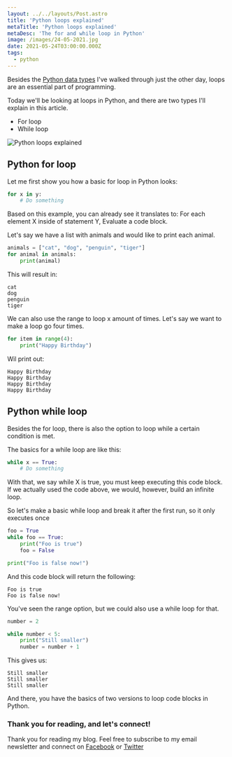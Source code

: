 ```yaml
---
layout: ../../layouts/Post.astro
title: 'Python loops explained'
metaTitle: 'Python loops explained'
metaDesc: 'The for and while loop in Python'
image: /images/24-05-2021.jpg
date: 2021-05-24T03:00:00.000Z
tags:
  - python
---
```


Besides the [Python data types](https://daily-dev-tips.com/posts/data-types-in-python/) I've walked through just the other day, loops are an essential part of programming.

Today we'll be looking at loops in Python, and there are two types I'll explain in this article.

- For loop
- While loop

![Python loops explained](https://cdn.hashnode.com/res/hashnode/image/upload/v1621578641765/2ixTr7min.jpeg)

## Python for loop

Let me first show you how a basic for loop in Python looks:

```python
for x in y:
	# Do something
```

Based on this example, you can already see it translates to:
For each element X inside of statement Y, Evaluate a code block.

Let's say we have a list with animals and would like to print each animal.

```python
animals = ["cat", "dog", "penguin", "tiger"]
for animal in animals:
    print(animal)
```

This will result in:

```text
cat
dog
penguin
tiger
```

We can also use the range to loop x amount of times. Let's say we want to make a loop go four times.

```python
for item in range(4):
    print("Happy Birthday")
```

Wil print out:

```text
Happy Birthday
Happy Birthday
Happy Birthday
Happy Birthday
```

## Python while loop

Besides the for loop, there is also the option to loop while a certain condition is met.

The basics for a while loop are like this:

```python
while x == True:
	# Do something
```

With that, we say while X is true, you must keep executing this code block.
If we actually used the code above, we would, however, build an infinite loop.

So let's make a basic while loop and break it after the first run, so it only executes once

```python
foo = True
while foo == True:
    print("Foo is true")
    foo = False

print("Foo is false now!")
```

And this code block will return the following:

```text
Foo is true
Foo is false now!
```

You've seen the range option, but we could also use a while loop for that.

```python
number = 2

while number < 5:
    print("Still smaller")
    number = number + 1
```

This gives us:

```text
Still smaller
Still smaller
Still smaller
```

And there, you have the basics of two versions to loop code blocks in Python.

### Thank you for reading, and let's connect!

Thank you for reading my blog. Feel free to subscribe to my email newsletter and connect on [Facebook](https://www.facebook.com/DailyDevTipsBlog) or [Twitter](https://twitter.com/DailyDevTips1)
